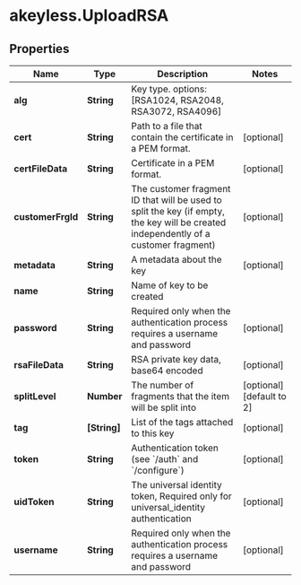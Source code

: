 # akeyless.UploadRSA

## Properties

Name | Type | Description | Notes
------------ | ------------- | ------------- | -------------
**alg** | **String** | Key type. options: [RSA1024, RSA2048, RSA3072, RSA4096] | 
**cert** | **String** | Path to a file that contain the certificate in a PEM format. | [optional] 
**certFileData** | **String** | Certificate in a PEM format. | [optional] 
**customerFrgId** | **String** | The customer fragment ID that will be used to split the key (if empty, the key will be created independently of a customer fragment) | [optional] 
**metadata** | **String** | A metadata about the key | [optional] 
**name** | **String** | Name of key to be created | 
**password** | **String** | Required only when the authentication process requires a username and password | [optional] 
**rsaFileData** | **String** | RSA private key data, base64 encoded | [optional] 
**splitLevel** | **Number** | The number of fragments that the item will be split into | [optional] [default to 2]
**tag** | **[String]** | List of the tags attached to this key | [optional] 
**token** | **String** | Authentication token (see &#x60;/auth&#x60; and &#x60;/configure&#x60;) | [optional] 
**uidToken** | **String** | The universal identity token, Required only for universal_identity authentication | [optional] 
**username** | **String** | Required only when the authentication process requires a username and password | [optional] 


